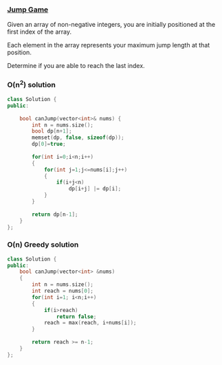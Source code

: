 ### [Jump Game](https://leetcode.com/problems/jump-game/)

Given an array of non-negative integers, you are initially positioned at the first index of the array.

Each element in the array represents your maximum jump length at that position.

Determine if you are able to reach the last index.

### O(n<sup>2</sup>) solution

```cpp
class Solution {
public:
    
    bool canJump(vector<int>& nums) {
        int n = nums.size();
        bool dp[n+1];
        memset(dp, false, sizeof(dp));
        dp[0]=true;
        
        for(int i=0;i<n;i++)
        {
            for(int j=1;j<=nums[i];j++)
            {
                if(i+j<n)
                    dp[i+j] |= dp[i];
            }
        }
      
        return dp[n-1];
    }
};
```

### O(n) Greedy solution

```cpp
class Solution {
public:
    bool canJump(vector<int> &nums)
    {
        int n = nums.size();
        int reach = nums[0];
        for(int i=1; i<n;i++)
        {
            if(i>reach)
                return false;
            reach = max(reach, i+nums[i]);
        }
        
        return reach >= n-1;
    }
};
```